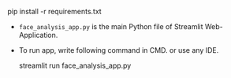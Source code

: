 
  pip install -r requirements.txt

- `face_analysis_app.py` is the main Python file of Streamlit Web-Application. 
- To run app, write following command in CMD. or use any IDE.

  streamlit run face_analysis_app.py

